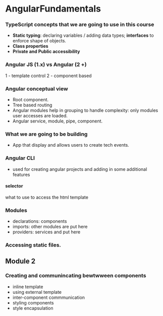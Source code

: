 # AngularFundamentals

### TypeScript concepts that we are going to use in this course
- **Static typing**: declaring variables / adding data types; **interfaces** to enforce shape of objects.
- **Class properties**
- **Private and Public accessibility**

### Angular JS (1.x) vs Angular (2 +)
1 - template  control
2 - component based

### Angular conceptual view
- Root component.
- Tree based routing
- Angular modules help in grouping to handle complexity: only modules user accesses are loaded.
- Angular service, module, pipe, component.

### What we are going to be building
- App that display and allows users to create tech events.

### Angular CLI 
-  used for creating angular projects and adding in some additional features

#### selector
what to use to access the html template


### Modules
- declarations: components
- imports: other modules are put here
- providers: services and put here


### Accessing static files.


## Module 2 
### Creating and communincating bewtwween components
- inline template
- using external template
- inter-component commmunication
- styling components
- style encapsulation


